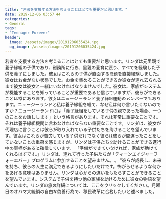 ```yaml
---
title: "若者を支援する方法を考えることはとても重要だと思います。"
date: 2019-12-06 03:57:44
categories:
- General
tags:
- "Teenager Forever"
header:
  image: /assets/images/20191206035424.jpg
  og_image: /assets/images/20191206035424.jpg
---
```


若者を支援する方法を考えることはとても重要だと思います。リンダは元里親で養子縁組の子供であり、刑務所に行き、里親の養育に戻り、すべてを経験した子供を養子にしました。彼女はこれらの子供が直面する問題を直接経験しました。彼女はお金がない状態でした。お金を集めることができるか彼女が連れ去られるまで彼女は彼女と一緒にいなければなりませんでした。彼女は、家族がシステムが機能することを知っていることが重要であると信じていますが、彼らができることは常にあります。彼女はニュージーランド養子縁組運動のメンバーでもあります。ニュージーランドと私は養子縁組を経て、なぜ私は何か言いたくないのですか？ニュージーランドには「養子縁組をしている子供の親であった場合、一つのことをお話しします」という格言があります。それは非常に重要なことです。それは養子縁組機関に言わなければならない重要なことです。リンダは、彼女が代理店に言うことは彼らが取り入れている子供たちを助けることを望んでいます。彼女はこれらが苦労している子供だけでなく彼らは彼らが間違ったことをしていないことの重荷を感じますが、リンダは子供たちを助けることができる進行中の事柄があると確信しています。 「準備ができていなければ、家族が助けてくれるはずです。」リンダは、連れて行った子供たちが「ティーンエイジャーフォーエバー」プログラムに参加することを望みません。 。 &quot;彼らが成長し、未来を持ち、彼らの人生に満足できるようにしたいだけです。怖がらせるような何かをあげる意味はありません。リンダは心からの違いをもたらすことができることを望んでいます。システムで子供を持つ他の家族を助けるために彼女の物語を望んでいます。リンダの旅の詳細については、ここをクリックしてください。月曜日のオバマ大統領の自由な偽善行為で、移民改革に合格したいと述べました。
